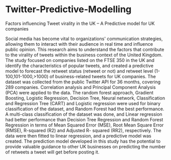 # Twitter-Predictive-Modelling
Factors influencing Tweet virality in the UK – A Predictive model for UK companies


Social media has become vital to organizations' communication strategies, allowing them to interact with their audience in real time and influence public opinion. This research aims to understand the factors that contribute to the virality of tweets within the business context of the United Kingdom. The study focused on companies listed on the FTSE 350 in the UK and identify the characteristics of popular tweets, and created a predictive model to forecast the retweet status (retweet or not) and retweet level (1-100,101-1000,>1000) of business-related tweets for UK companies. The dataset was collected from the public Twitter API for 36 months, covering 289 companies. Correlation analysis and Principal Component Analysis (PCA) were applied to the data. The random forest approach, Gradient Boosting, Logistic Regression, Decision Tree, Neural network, Classification and Regression Tree (CART) and Logistic regression were used for binary classification of the dataset, and Random Forest had the best performance. A multi-class classification of the dataset was done, and Linear regression had better performance than Decision Tree Regression and Random Forest Regression in terms of Mean Squared Error (MSE), Root Mean Square Error (RMSE), R-squared (R2) and Adjusted R- squared (RR2), respectively. The data were then fitted to linear regression, and a predictive model was created. The prediction model developed in this study has the potential to provide valuable guidance to other UK businesses on predicting the number of retweets a tweet will get before posting it.
